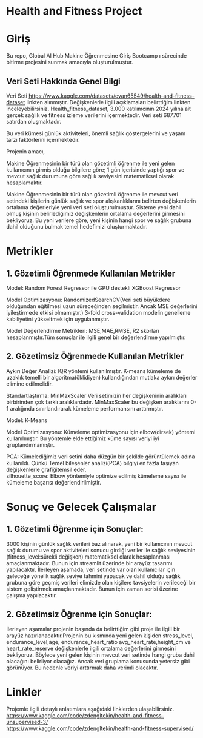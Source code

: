 # Health and Fitness Project
# Giriş

Bu repo, Global AI Hub  Makine Öğrenmesine Giriş Bootcamp ı  sürecinde bitirme projesini sunmak amacıyla  oluşturulmuştur.

## Veri Seti Hakkında Genel Bilgi

Veri Seti https://www.kaggle.com/datasets/evan65549/health-and-fitness-dataset linkten alınmıştır. Değişkenlerle ilgili açıklamaları belirttiğim linkten inceleyebilirsiniz. Health_fitness_dataset, 3.000 katılımcının 2024 yılına ait gerçek sağlık ve fitness izleme verilerini içermektedir. Veri seti 687701 satırdan oluşmaktadır.  

Bu veri kümesi günlük aktiviteleri, önemli sağlık göstergelerini ve yaşam tarzı faktörlerini içermektedir.  

Projenin amacı, 

Makine Öğrenmesinin bir türü olan gözetimli öğrenme ile  yeni gelen kullanıcının girmiş olduğu bilgilere göre; 1 gün içerisinde yaptığı spor ve mevcut sağlık durumuna göre sağlık seviyesini matematiksel olarak  hesaplamaktır. 

Makine Öğrenmesinin bir türü olan gözetimli öğrenme  ile mevcut veri setindeki kişilerin günlük sağlık ve spor alışkanlıklarını belirten değişkenlerin ortalama değerleriyle yeni veri seti oluşturulmuştur. Sisteme yeni dahil olmuş kişinin belirlediğimiz değişkenlerin ortalama değerlerini girmesini bekliyoruz.  Bu yeni verilere göre, yeni kişinin hangi spor ve sağlık grubuna dahil olduğunu bulmak temel hedefimizi oluşturmaktadır.


# Metrikler

## 1. Gözetimli Öğrenmede Kullanılan Metrikler  

   Model: Random Forest Regressor ile GPU destekli XGBoost Regressor  
   
   Model Optimizasyonu: RandomizedSearchCV(Veri seti büyükdere olduğundan eğitilmesi uzun süreceğinden seçilmiştir. Ancak MSE değerlerini iyileştirmede etkisi olmamıştır.) 3-fold cross-validation modelin genelleme kabiliyetini yükseltmek için uygulanmıştır.  
   
   Model Değerlendirme Metrikleri: MSE,MAE,RMSE, R2 skorları hesaplanmıştır.Tüm sonuçlar ile ilgili genel bir değerlendirme yapılmıştır.  
   
## 2. Gözetimsiz Öğrenmede Kullanılan Metrikler  

   Aykırı Değer Analizi: IQR yöntemi kullanılmıştır. K-means kümeleme de uzaklık temelli bir algoritma(öklidiyen) kullandığından mutlaka aykırı değerler elimine edilmelidir. 
   
   Standartlaştırma: MinMaxScaler Veri setimizin her değişkeninin aralıkları birbirinden çok farklı aralıklardadır.  MinMaxScaler bu değişken aralıklarını 0-1 aralığında  sınırlandırarak kümeleme performansını arttırmıştır. 
   
   Model: K-Means
   
   Model Optimizasyonu: Kümeleme optimizasyonu için elbow(dirsek) yöntemi kullanılmıştır. Bu yöntemle elde ettiğimiz küme sayısı veriyi iyi gruplandırmamıştır.
   
   PCA: Kümelediğimiz veri setini daha düzgün bir şekilde görüntülemek adına kullanıldı. Çünkü Temel bileşenler analizi(PCA) bilgiyi en fazla taşıyan değişkenlerle grafiğitemsil eder.    
   silhouette_score: Elbow yöntemiyle  optimize edilmiş kümeleme sayısı ile kümeleme başarısı değerlendirilmiştir.  

# Sonuç ve Gelecek Çalışmalar  

## 1. Gözetimli Öğrenme için Sonuçlar:  
3000 kişinin günlük sağlık verileri baz alınarak, yeni bir kullanıcının mevcut sağlık durumu ve spor aktiviteleri sonucu girdiği veriler ile  sağlık seviyesinin (fitness_level:sürekli değişken) matematiksel olarak hesaplanması amaçlanmaktadır. Bunun için streamlit üzerinde bir arayüz tasarımı yapılacaktır.
İlerleyen aşamada, veri setinde var olan kullanıcılar için geleceğe yönelik sağlık seviye tahmini yapacak ve dahil olduğu sağlık grubuna göre geçmiş verileri elimizde olan kişilere tavsiyelerin verileceği bir sistem geliştirmek amaçlanmaktadır. Bunun için zaman serisi üzerine çalışma yapılacaktır.

## 2. Gözetimsiz Öğrenme için Sonuçlar:  
İlerleyen aşamalar projenin başında da belirttiğim gibi proje ile ilgili bir arayüz hazırlanacaktır.Projenin bu kısmında yeni gelen kişiden stress_level, endurance_level,age, endurance_heart_ratio avg_heart_rate,height_cm ve heart_rate_reserve değişkenlerle ilgili ortalama değerlerini girmesini bekliyoruz. Böylece yeni gelen kişinin mevcut veri setinde hangi gruba dahil olacağını belirliyor olacağız. Ancak veri gruplama konusunda yetersiz gibi görünüyor. Bu nedenle veriyi arttırmak daha verimli olacaktır.  


# Linkler  

Projemle ilgili detaylı anlatımlara aşağıdaki linklerden ulaşabilirsiniz.  
https://www.kaggle.com/code/zdengltekin/health-and-fitness-unsupervised-3/  
https://www.kaggle.com/code/zdengltekin/health-and-fitness-supervised/  

